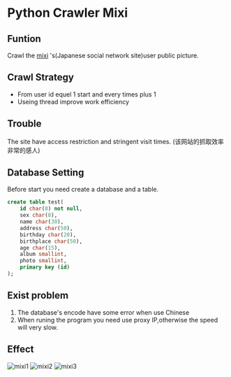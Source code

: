 # Python Crawler Mixi

## Funtion

Crawl the [mixi](https://www.facebook.com) 's(Japanese social network site)user public picture.

## Crawl Strategy

  * From user id equel 1 start and every times plus 1
  * Useing thread improve work efficiency
 
## Trouble
The site have access restriction and stringent visit times.
(该网站的抓取效率非常的感人)

## Database Setting

Before start you need create a database and a table.

```sql
create table test(
	id char(8) not null,
	sex char(8),
	name char(30),
	address char(50),
	birthday char(20),
	birthplace char(50),
	age char(15),
	album smallint,
	photo smallint,
	primary key (id)
);
```

## Exist problem

1. The database's encode have some error when use Chinese
3. When runing the program you need use proxy IP,otherwise the speed will very slow. 

## Effect

![mixi1](https://github.com/Stardust-/PythonCrawler/raw/master/MarkdownPic/mixi1.png)
![mixi2](https://github.com/Stardust-/PythonCrawler/raw/master/MarkdownPic/mixi2.jpg)
![mixi3](https://github.com/Stardust-/PythonCrawler/raw/master/MarkdownPic/mixi3.png)

